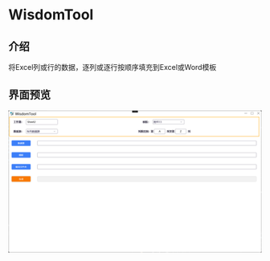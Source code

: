 # WisdomTool

## 介绍

将Excel列或行的数据，逐列或逐行按顺序填充到Excel或Word模板

## 界面预览


![anchor text](./Image/WisdomTool界面预览.png "界面预览")